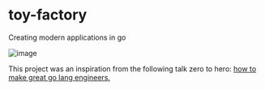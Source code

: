 # toy-factory
Creating modern applications in go 

![image](https://user-images.githubusercontent.com/38886930/230705806-2106bcbd-819f-4040-a558-72b843e10e28.png)

This project was an inspiration from the following talk zero to hero: [how to make great go lang engineers.](https://youtu.be/BLriNFU3_K4)


